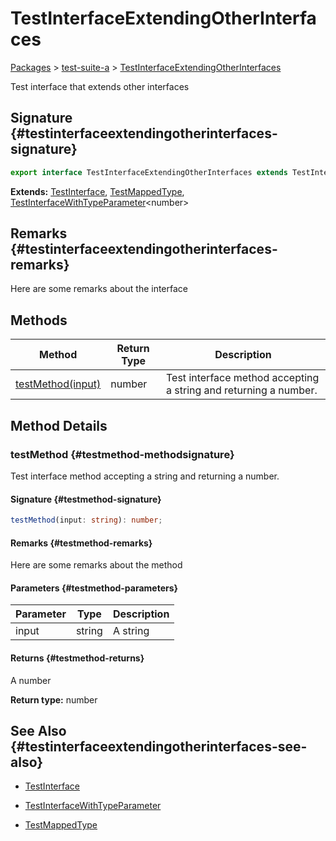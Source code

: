 # TestInterfaceExtendingOtherInterfaces

[Packages](/) \> [test-suite-a](/test-suite-a/) \> [TestInterfaceExtendingOtherInterfaces](/test-suite-a/testinterfaceextendingotherinterfaces-interface)

Test interface that extends other interfaces

## Signature {#testinterfaceextendingotherinterfaces-signature}

```typescript
export interface TestInterfaceExtendingOtherInterfaces extends TestInterface, TestMappedType, TestInterfaceWithTypeParameter<number>
```

**Extends:** [TestInterface](/test-suite-a/testinterface-interface), [TestMappedType](/test-suite-a/testmappedtype-typealias), [TestInterfaceWithTypeParameter](/test-suite-a/testinterfacewithtypeparameter-interface)\<number\>

## Remarks {#testinterfaceextendingotherinterfaces-remarks}

Here are some remarks about the interface

## Methods

| Method | Return Type | Description |
| --- | --- | --- |
| [testMethod(input)](/test-suite-a/testinterfaceextendingotherinterfaces-interface#testmethod-methodsignature) | number | Test interface method accepting a string and returning a number. |

## Method Details

### testMethod {#testmethod-methodsignature}

Test interface method accepting a string and returning a number.

#### Signature {#testmethod-signature}

```typescript
testMethod(input: string): number;
```

#### Remarks {#testmethod-remarks}

Here are some remarks about the method

#### Parameters {#testmethod-parameters}

| Parameter | Type | Description |
| --- | --- | --- |
| input | string | A string |

#### Returns {#testmethod-returns}

A number

**Return type:** number

## See Also {#testinterfaceextendingotherinterfaces-see-also}

- [TestInterface](/test-suite-a/testinterface-interface)

- [TestInterfaceWithTypeParameter](/test-suite-a/testinterfacewithtypeparameter-interface)

- [TestMappedType](/test-suite-a/testmappedtype-typealias)
